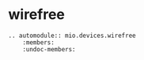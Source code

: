 # wirefree

```{eval-rst}
.. automodule:: mio.devices.wirefree
    :members:
    :undoc-members:
```